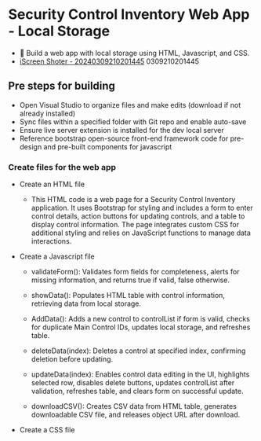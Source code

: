 # Security Control Inventory Web App - Local Storage
 - 🔨 Build a web app with local storage using HTML, Javascript, and CSS.
 - [iScreen Shoter - 20240309210201445](https://github.com/MiguelAngelHorta/CRUD-App/assets/106134627/7b1340d5-b017-4df5-ab9c-f92a073fcf38)
0309210201445
## Pre steps for building
- Open Visual Studio to organize files and make edits (download if not already installed)
- Sync files within a specified folder with Git repo and enable auto-save
- Ensure live server extension is installed for the dev local server
- Reference bootstrap open-source front-end framework code for pre-design and pre-built components for javascript

### Create files for the web app
- Create an HTML file
  - This HTML code is a web page for a Security Control Inventory application. It uses Bootstrap for styling and includes a form to enter control details, action buttons for updating controls, and a table to display control information. The page integrates custom CSS for additional styling and relies on JavaScript functions to manage data interactions.
- Create a Javascript file
  - validateForm(): Validates form fields for completeness, alerts for missing information, and returns true if valid, false otherwise.

  - showData(): Populates HTML table with control information, retrieving data from local storage.

  - AddData(): Adds a new control to controlList if form is valid, checks for duplicate Main Control IDs, updates local storage, and refreshes table.

  - deleteData(index): Deletes a control at specified index, confirming deletion before updating.

  - updateData(index): Enables control data editing in the UI, highlights selected row, disables delete buttons, updates controlList after validation, refreshes table, and clears form on successful update.

  - downloadCSV(): Creates CSV data from HTML table, generates downloadable CSV file, and releases object URL after download.
    
- Create a CSS file
